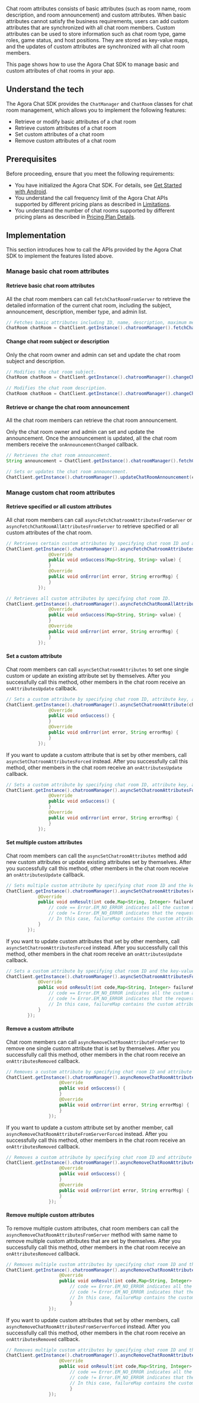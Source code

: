 Chat room attributes consists of basic attributes (such as room name, room description, and room announcement) and custom attributes. When basic attributes cannot satisfy the business requirements, users can add custom attributes that are synchronized with all chat room members. 
Custom attributes can be used to store information such as chat room type, game roles, game status, and host positions. They are stored as key-value maps, and the updates of custom attributes are synchronized with all chat room members.

This page shows how to use the Agora Chat SDK to manage basic and custom attributes of chat rooms in your app.

## Understand the tech

The Agora Chat SDK provides the `ChatManager` and `ChatRoom` classes for chat room management, which allows you to implement the following features:

- Retrieve or modify basic attributes of a chat room
- Retrieve custom attributes of a chat room
- Set custom attributes of a chat room
- Remove custom attributes of a chat room

## Prerequisites

Before proceeding, ensure that you meet the following requirements:

- You have initialized the Agora Chat SDK. For details, see [Get Started with Android](./agora_chat_get_started_android?platform=Android).
- You understand the call frequency limit of the Agora Chat APIs supported by different pricing plans as described in [Limitations](./agora_chat_limitation?platform=Android).
- You understand the number of chat rooms supported by different pricing plans as described in [Pricing Plan Details](./agora_chat_plan?platform=Android).


## Implementation

This section introduces how to call the APIs provided by the Agora Chat SDK to implement the features listed above.

### Manage basic chat room attributes

#### Retrieve basic chat room attributes
All the chat room members can call `fetchChatRoomFromServer` to retrieve the detailed information of the current chat room, including the subject, announcement, description, member type, and admin list. 

```java
// Fetches basic attributes including ID, name, description, maximum members, owners, roles, and whether all members are muted.
ChatRoom chatRoom = ChatClient.getInstance().chatroomManager().fetchChatRoomFromServer(chatRoomId);
```

#### Change chat room subject or description
Only the chat room owner and admin can set and update the chat room subject and description.

```java
// Modifies the chat room subject.
ChatRoom chatRoom = ChatClient.getInstance().chatroomManager().changeChatRoomSubject(chatRoomId, newSubject);

// Modifies the chat room description.
ChatRoom chatRoom = ChatClient.getInstance().chatroomManager().changeChatroomDescription(chatRoomId, newDescription);
```

#### Retrieve or change the chat room announcement
All the chat room members can retrieve the chat room announcement. 

Only the chat room owner and admin can set and update the announcement. Once the announcement is updated, all the chat room members receive the `onAnnouncementChanged` callback.

```java
// Retrieves the chat room announcement.
String announcement = ChatClient.getInstance().chatroomManager().fetchChatRoomAnnouncement(chatRoomId);

// Sets or updates the chat room announcement.
ChatClient.getInstance().chatroomManager().updateChatRoomAnnouncement(chatRoomId, announcement);
```

### Manage custom chat room attributes

#### Retrieve specified or all custom attributes 
All chat room members can call `asyncFetchChatroomAttributesFromServer` or `asyncFetchChatRoomAllAttributesFromServer` to retrieve specified or all custom attributes of the chat room.

```java
// Retrieves certain custom attributes by specifying chat room ID and attribute keys. 
ChatClient.getInstance().chatroomManager().asyncFetchChatroomAttributesFromServer(chatRoomId, keyList, new ValueCallBack<Map<String, String>>() {
                @Override
                public void onSuccess(Map<String, String> value) {
                }
                @Override
                public void onError(int error, String errorMsg) {
                }
            });

// Retrieves all custom attributes by specifying chat room ID.
ChatClient.getInstance().chatroomManager().asyncFetchChatRoomAllAttributesFromServer(chatRoomId, new ValueCallBack<Map<String, String>>() {
                @Override
                public void onSuccess(Map<String, String> value) {
                }
                @Override
                public void onError(int error, String errorMsg) {
                }
            });
```


#### Set a custom attribute
Chat room members can call `asyncSetChatroomAttributes` to set one single custom or update an existing attribute set by themselves. After you successfully call this method, other members in the chat room receive an `onAttributesUpdate` callback. 

```java
// Sets a custom attribute by specifying chat room ID, attribute key, and attribute value. 
ChatClient.getInstance().chatroomManager().asyncSetChatroomAttribute(chatRoomId,attributeKey,attributeValue,false, new CallBack() {
                @Override
                public void onSuccess() {
                }
                @Override
                public void onError(int error, String errorMsg) {
                }
            });
```

If you want to update a custom attribute that is set by other members, call `asyncSetChatroomAttributesForced` instead. After you successfully call this method, other members in the chat room receive an `onAttributesUpdate` callback.

```java
// Sets a custom attribute by specifying chat room ID, attribute key, and attribute value.
ChatClient.getInstance().chatroomManager().asyncSetChatroomAttributesForced(chatRoomId,attributeKey,attributeValue,false, new CallBack() {
                @Override
                public void onSuccess() {
                }
                @Override
                public void onError(int error, String errorMsg) {
                }
            });
```       


#### Set multiple custom attributes
Chat room members can call the `asyncSetChatroomAttributes` method add new custom attributes or update existing attributes set by themselves. After you successfully call this method, other members in the chat room receive an `onAttributesUpdate` callback. 

```java
// Sets multiple custom attribute by specifying chat room ID and the key-value maps of the attributes. 
ChatClient.getInstance().chatroomManager().asyncSetChatroomAttributes(chatRoomId, map, false, new ResultCallBack<Map<String, Integer>>() {
            @Override
            public void onResult(int code,Map<String, Integer> failureMap) {
                // code == Error.EM_NO_ERROR indicates all the custom attributes are set successfully. In this case, failureMap is an empty map.
                // code != Error.EM_NO_ERROR indicates that the request fails. For error reasons please refer to the Error class.
                // In this case, failureMap contains the custom attributes that are not set successfully, and value represents the error code. 
            }
        });
```

If you want to update custom attributes that set by other members, call `asyncSetChatroomAttributesForced` instead. After you successfully call this method, other members in the chat room receive an `onAttributesUpdate` callback.

```java
// Sets a custom attribute by specifying chat room ID and the key-value maps of the attributes. 
ChatClient.getInstance().chatroomManager().asyncSetChatroomAttributesForced(chatRoomId, map, false, new ResultCallBack<Map<String, Integer>>() {
            @Override
            public void onResult(int code,Map<String, Integer> failureMap) {
                // code == Error.EM_NO_ERROR indicates all the custom attributes are set successfully. In this case, failureMap is an empty map.
                // code != Error.EM_NO_ERROR indicates that the request fails. For error reasons please refer to the Error class.
                // In this case, failureMap contains the custom attributes that are not set successfully, and value represents the error code. 
            }
        });
```       


#### Remove a custom attribute
Chat room members can call `asyncRemoveChatRoomAttributeFromServer` to remove one single custom attribute that is set by themselves. After you successfully call this method, other members in the chat room receive an `onAttributesRemoved` callback. 

```java
// Removes a custom attribute by specifying chat room ID and attribute key. 
ChatClient.getInstance().chatroomManager().asyncRemoveChatRoomAttributeFromServer(chatRoomId,attributeKey, new CallBack() {
                    @Override
                    public void onSuccess() {
                    }
                    @Override
                    public void onError(int error, String errorMsg) {
                    }
                });
```

If you want to update a custom attribute set by another member, call `asyncRemoveChatRoomAttributeFromServerForced` instead. After you successfully call this method, other members in the chat room receive an `onAttributesRemoved` callback.

```java
// Removes a custom attribute by specifying chat room ID and attribute key.  
ChatClient.getInstance().chatroomManager().asyncRemoveChatRoomAttributeFromServerForced(chatRoomId,attributeKey, new CallBack() {
                    @Override
                    public void onSuccess() {
                    }
                    @Override
                    public void onError(int error, String errorMsg) {
                    }
                });
```       

#### Remove multiple custom attributes
To remove multiple custom attributes, chat room members can call the `asyncRemoveChatRoomAttributesFromServer` method with same name to remove multiple custom attributes that are set by themselves. After you successfully call this method, other members in the chat room receive an `onAttributesRemoved` callback. 

```java
// Removes multiple custom attributes by specifying chat room ID and the attribute key list. 
ChatClient.getInstance().chatroomManager().asyncRemoveChatRoomAttributesFromServer(chatRoomId,keyList, new ResultCallBack<Map<String, Integer>>() {
                    @Override
                    public void onResult(int code,Map<String, Integer> failureMap) {
                        // code == Error.EM_NO_ERROR indicates all the custom attributes are removed successfully. In this case, failureMap is an empty map.
                        // code != Error.EM_NO_ERROR indicates that the request fails. For error reasons please refer to the Error class.
                        // In this case, failureMap contains the custom attributes that are not removed successfully, and value represents the error code. 
                        }
                });
```

If you want to update custom attributes that set by other members, call `asyncRemoveChatRoomAttributesFromServerForced` instead. After you successfully call this method, other members in the chat room receive an `onAttributesRemoved` callback.

```java
// Removes multiple custom attributes by specifying chat room ID and the attribute key list.  
ChatClient.getInstance().chatroomManager().asyncRemoveChatRoomAttributesFromServerForced(chatRoomId,keyList, new ResultCallBack<Map<String, Integer>>() {
                    @Override
                    public void onResult(int code,Map<String, Integer> failureMap) {
                        // code == Error.EM_NO_ERROR indicates all the custom attributes are removed successfully. In this case, failureMap is an empty map.
                        // code != Error.EM_NO_ERROR indicates that the request fails. For error reasons please refer to the Error class.
                        // In this case, failureMap contains the custom attributes that are not removed successfully, and value represents the error code. 
                        }
                });
```       


